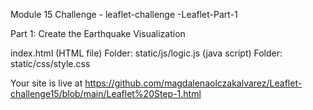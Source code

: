 Module 15 Challenge - leaflet-challenge -Leaflet-Part-1

Part 1: Create the Earthquake Visualization

index.html (HTML file) Folder: static/js/logic.js (java script) Folder: static/css/style.css

Your site is live at https://github.com/magdalenaolczakalvarez/Leaflet-challenge15/blob/main/Leaflet%20Step-1.html

